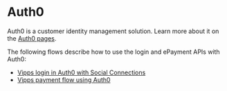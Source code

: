 # Auth0

Auth0 is a customer identity management solution. Learn more about it on the [Auth0 pages](https://auth0.com/docs/get-started/auth0-overview).

The following flows describe how to use the login and ePayment APIs with Auth0:

- [Vipps login in Auth0 with Social Connections](SocialConnectionLogin.md)
- [Vipps payment flow using Auth0](PaymentFlowAuth0.md)
